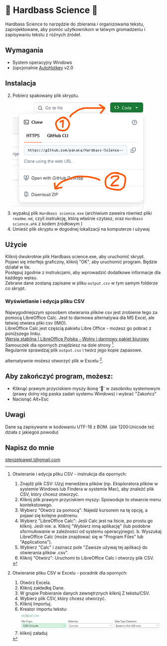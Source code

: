 # 🤖 Hardbass Science 🤙 
Hardbass Science to narzędzie do zbierania i organizowania tekstu, zaprojektowane, aby pomóc użytkownikom w łatwym gromadzeniu i zapisywaniu tekstu z różnych źródeł.

## Wymagania
* System operacyjny Windows
* (opcjonalnie [AutoHotkey](https://www.autohotkey.com/) v2.0

## Instalacja
<!--1. Zainstaluj AutoHotkey v2.0 z oficjalnej strony [AutoHotkey](https://www.autohotkey.com/).-->
2. Pobierz spakowany plik skryptu.
![alt text](System_Files/readme%20resources/image.png)
3. wypakuj plik `Hardbass science.exe` (archiwium zaweira również pliki `readme.md`, czyli instrukcję, którą właśnie czytasz, oraz `Hardbass science.ahk` z kodem źródłowym )
3. Umieść plik skryptu w dogodnej lokalizacji na komputerze i używaj
  
## Użycie
Kliknij dwukrotnie plik Hardbass science.exe, aby uruchomić skrypt.<br>
Pojawi się interfejs graficzny, kliknij "OK", aby uruchomić program. Będzie działał w tle.<br>
Postępuj zgodnie z instrukcjami, aby wprowadzić dodatkowe informacje dla każdego wpisu.<br>
Zebrane dane zostaną zapisane w pliku `output.csv` w tym samym folderze co skrypt. 

### Wyświetlanie i edycja pliku CSV<br>
Najwygodniejszym sposobem otwierania plików csv jest zrobienie tego za pomocą LibreOffice Calc. Jest to darmowa alternatywa dla MS Excel, ale łatwiej otwiera pliki csv (IMO).<br>
LibreOffice Calc jest częścią pakietu Libre Office - możesz go pobrać z poniższego linku. <br>
[Wersja stabilna | LibreOffice Polska - Wolny i darmowy pakiet biurowy](https://pl.libreoffice.org/pobieranie/stabilna/)<br>
Samouczek dla opornych znajdziesz na dole strony [^1].<br>
Regularnie sprawdzaj plik `output.csv` i twórz jego kopie zapasowe. <br>

alternatywnie możesz otworzyć plik w Excelu [^2].

## Aby zakończyć program, możesz:
* Kliknąć prawym przyciskiem myszy ikonę '🤙' w zasobniku systemowym (prawy dolny róg paska zadań systemu Windows) i wybrać "Zakończ"
* Nacisnąć Alt+Esc

## Uwagi
Dane są zapisywane w kodowaniu UTF-16 z BOM. (ale 1200:Unicode też działa z jakiegoś powodu)<br>

## Napisz do mnie
stenzelpawel.t@gmail.com


[^1]: Otwieranie i edycja pliku CSV - instrukcja dla opornych:
    1. Znajdź plik CSV: Użyj menedżera plików (np. Eksploratora plików w systemie Windows lub Findera w systemie Mac), aby znaleźć plik CSV, który chcesz otworzyć.
    2. Kliknij plik prawym przyciskiem myszy: Spowoduje to otwarcie menu kontekstowego.
    3. Wybierz "Otwórz za pomocą": Najedź kursorem na tę opcję, a pojawi się kolejne podmenu.
    4. Wybierz "LibreOffice Calc": Jeśli Calc jest na liście, po prostu go kliknij. Jeśli nie:
       a. Kliknij "Wybierz inną aplikację" (lub podobne sformułowanie w zależności od systemu operacyjnego).
       b. Wyszukaj LibreOffice Calc (może znajdować się w "Program Files" lub "Applications").
    5. Wybierz "Calc" i zaznacz pole "Zawsze używaj tej aplikacji do otwierania plików .csv".
    6. Kliknij "Otwórz": Uruchomi to LibreOffice Calc i otworzy plik CSV.

[^2]: Otwieranie pliku CSV w Excelu - poradnik dla opornych:
    1. Otwórz Excela.
    2. Kliknij zakładkę Dane.
    3. W grupie Pobieranie danych zewnętrznych kliknij Z tekstu/CSV.
    4. Wybierz plik CSV, który chcesz otworzyć.
    5. Kliknij Importuj.
    6. Kreator importu tekstu:
    ![alt text](System_Files/readme%20resources/image-2.png)
    7. kliknij załaduj
